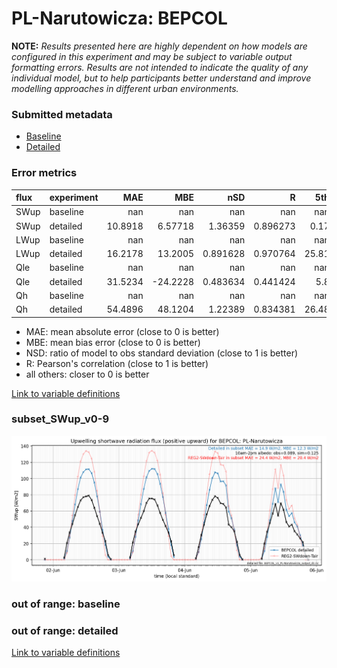 # PL-Narutowicza: BEPCOL

**NOTE:** *Results presented here are highly dependent on how models are configured in this experiment and may be subject to variable output formatting errors. Results are not intended to indicate the quality of any individual model, but to help participants better understand and improve modelling approaches in different urban environments.*

### Submitted metadata

- [Baseline](BEPCOL_PL-Narutowicza_baseline_attrs.md)
- [Detailed](BEPCOL_PL-Narutowicza_detailed_attrs.md)

### Error metrics

| flux   | experiment   |      MAE |       MBE |        nSD |          R |    5th |   95th |     RMSE |      cRMSE |      AMBE |      1-nSD |         1-R |   nSkewness |   nKurtosis |    Overlap |
|:-------|:-------------|---------:|----------:|-----------:|-----------:|-------:|-------:|---------:|-----------:|----------:|-----------:|------------:|------------:|------------:|-----------:|
| SWup   | baseline     | nan      | nan       | nan        | nan        | nan    | nan    | nan      | nan        | nan       | nan        | nan         | nan         | nan         | nan        |
| SWup   | detailed     |  10.8918 |   6.57718 |   1.36359  |   0.896273 |   0.17 |  27.58 |  15.3915 |   0.644263 |   6.57718 |   0.363584 |   0.103727  |   0.0767165 |   1.51281   |   0.153399 |
| LWup   | baseline     | nan      | nan       | nan        | nan        | nan    | nan    | nan      | nan        | nan       | nan        | nan         | nan         | nan         | nan        |
| LWup   | detailed     |  16.2178 |  13.2005  |   0.891628 |   0.970764 |  25.81 |   7.44 |  19.7577 |   0.252746 |  13.2005  |   0.108371 |   0.0292363 |   0.548477  |   1.55472   |   0.144122 |
| Qle    | baseline     | nan      | nan       | nan        | nan        | nan    | nan    | nan      | nan        | nan       | nan        | nan         | nan         | nan         | nan        |
| Qle    | detailed     |  31.5234 | -24.2228  |   0.483634 |   0.441424 |   5.8  |  72.18 |  45.6463 |   0.898291 |  24.2228  |   0.516367 |   0.558576  |   1.77452   |   5.96068   |   0.413618 |
| Qh     | baseline     | nan      | nan       | nan        | nan        | nan    | nan    | nan      | nan        | nan       | nan        | nan         | nan         | nan         | nan        |
| Qh     | detailed     |  54.4896 |  48.1204  |   1.22389  |   0.834381 |  26.48 |  81.75 |  68.8638 |   0.674928 |  48.1204  |   0.223889 |   0.165619  |   0.0481478 |   0.0350209 |   0.356786 |

 - MAE: mean absolute error (close to 0 is better)
 - MBE: mean bias error (close to 0 is better)
 - NSD: ratio of model to obs standard deviation (close to 1 is better)
 - R: Pearson's correlation (close to 1 is better)
 - all others: closer to 0 is better

[Link to variable definitions](../modelattrs/variable_definitions.md)

### <a name="subset_swup_v0-9"></a>subset_SWup_v0-9
[![BEPCOL_PL-Narutowicza_subset_SWup_v0-9.png](BEPCOL_PL-Narutowicza_subset_SWup_v0-9.png)](BEPCOL_PL-Narutowicza_subset_SWup_v0-9.png)

### out of range: baseline


### out of range: detailed



[Link to variable definitions](../modelattrs/variable_definitions.md)

